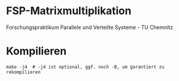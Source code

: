 # FSP-Matrixmultiplikation
Forschungspraktikum Parallele und Verteilte Systeme - TU Chemnitz

# Kompilieren
    make -j4  # -j4 ist optional, ggf. noch -B, um garantiert zu rekompilieren

